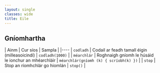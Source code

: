 ```yaml
---
layout: single
classes: wide
title: Eile
---
```


## Gníomhartha

| Ainm | Cur síos | Sampla |
|----
| `codladh` | Codail ar feadh tamall éigin (milleasoicindí)  | `codladh(1000)` |
| `méarchlár` | Roghnaigh gníomh le húsáid le ionchur an mhéarchláir | `méarchlár(gníomh (k) { scríobh(k) })` |
| `stop` | Stop an ríomhchlár go hiomlán | `stop()` |
